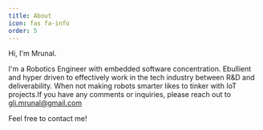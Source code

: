 ```yaml
---
title: About
icon: fas fa-info
order: 5
---
```



<!--     > **Note**: Add Markdown syntax content to file `_tabs/about.md` and it will show up on this page. 

-->


Hi, I'm Mrunal.

I'm a Robotics Engineer with embedded software concentration. Ebullient and hyper driven to effectively work in the tech industry between R&D and deliverability. When not making robots smarter likes to tinker with IoT projects.If you have any comments or inquiries, please reach out to [gli.mrunal@gmail.com](mailto:gli.mrunal@gmail.com)

Feel free to contact me!





